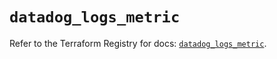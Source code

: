 # `datadog_logs_metric`

Refer to the Terraform Registry for docs: [`datadog_logs_metric`](https://registry.terraform.io/providers/datadog/datadog/3.63.0/docs/resources/logs_metric).
